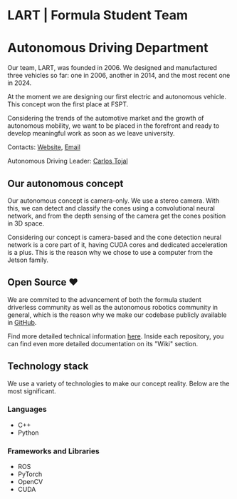 # LART | Formula Student Team 
# Autonomous Driving Department

Our team, LART, was founded in 2006. We designed and manufactured three vehicles so far: one in 2006, another in 2014, and the most recent one in 2024.

At the moment we are designing our first electric and autonomous vehicle. This concept won the first place at FSPT.

Considering the trends of the automotive market and the growth of autonomous mobility, we want to be placed in the forefront and ready to develop meaningful work as soon as we leave university.

Contacts: [Website](https://formula.ipleiria.pt), [Email](mailto:fsipleiria@ipleiria.pt)

Autonomous Driving Leader: [Carlos Tojal](https://linkedin.com/in/carlostojal)

## Our autonomous concept

Our autonomous concept is camera-only. We use a stereo camera. With this, we can detect and classify the cones using a convolutional neural network, and from the depth sensing of the camera get the cones position in 3D space.

Considering our concept is camera-based and the cone detection neural network is a core part of it, having CUDA cores and dedicated acceleration is a plus. This is the reason why we chose to use a computer from the Jetson family.

## Open Source ❤️

We are commited to the advancement of both the formula student driverless community as well as the autonomous robotics community in general, which is the reason why we make our codebase publicly available in [GitHub](https://github.com/FSLART).

Find more detailed technical information [here](DOCUMENTATION.md). Inside each repository, you can find even more detailed documentation on its "Wiki" section.

## Technology stack

We use a variety of technologies to make our concept reality. Below are the most significant.

### Languages

- C++
- Python

### Frameworks and Libraries
- ROS
- PyTorch
- OpenCV
- CUDA
